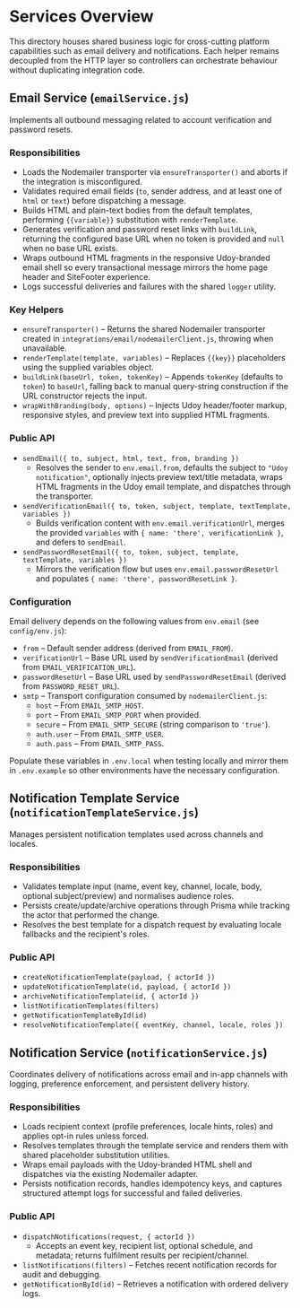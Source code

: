 # Services Overview

This directory houses shared business logic for cross-cutting platform
capabilities such as email delivery and notifications. Each helper remains
decoupled from the HTTP layer so controllers can orchestrate behaviour without
duplicating integration code.

## Email Service (`emailService.js`)

Implements all outbound messaging related to account verification and password resets.

### Responsibilities

- Loads the Nodemailer transporter via `ensureTransporter()` and aborts if the integration is misconfigured.
- Validates required email fields (`to`, sender address, and at least one of `html` or `text`) before dispatching a message.
- Builds HTML and plain-text bodies from the default templates, performing `{{variable}}` substitution with `renderTemplate`.
- Generates verification and password reset links with `buildLink`, returning the configured base URL when no token is provided and `null` when no base URL exists.
- Wraps outbound HTML fragments in the responsive Udoy-branded email shell so every transactional message mirrors the home page header and SiteFooter experience.
- Logs successful deliveries and failures with the shared `logger` utility.

### Key Helpers

- `ensureTransporter()` – Returns the shared Nodemailer transporter created in `integrations/email/nodemailerClient.js`, throwing when unavailable.
- `renderTemplate(template, variables)` – Replaces `{{key}}` placeholders using the supplied variables object.
- `buildLink(baseUrl, token, tokenKey)` – Appends `tokenKey` (defaults to `token`) to `baseUrl`, falling back to manual query-string construction if the URL constructor rejects the input.
- `wrapWithBranding(body, options)` – Injects Udoy header/footer markup, responsive styles, and preview text into supplied HTML fragments.

### Public API

- `sendEmail({ to, subject, html, text, from, branding })`
  - Resolves the sender to `env.email.from`, defaults the subject to `"Udoy notification"`, optionally injects preview text/title metadata, wraps HTML fragments in the Udoy email template, and dispatches through the transporter.
- `sendVerificationEmail({ to, token, subject, template, textTemplate, variables })`
  - Builds verification content with `env.email.verificationUrl`, merges the provided `variables` with `{ name: 'there', verificationLink }`, and defers to `sendEmail`.
- `sendPasswordResetEmail({ to, token, subject, template, textTemplate, variables })`
  - Mirrors the verification flow but uses `env.email.passwordResetUrl` and populates `{ name: 'there', passwordResetLink }`.

### Configuration

Email delivery depends on the following values from `env.email` (see `config/env.js`):

- `from` – Default sender address (derived from `EMAIL_FROM`).
- `verificationUrl` – Base URL used by `sendVerificationEmail` (derived from `EMAIL_VERIFICATION_URL`).
- `passwordResetUrl` – Base URL used by `sendPasswordResetEmail` (derived from `PASSWORD_RESET_URL`).
- `smtp` – Transport configuration consumed by `nodemailerClient.js`:
  - `host` – From `EMAIL_SMTP_HOST`.
  - `port` – From `EMAIL_SMTP_PORT` when provided.
  - `secure` – From `EMAIL_SMTP_SECURE` (string comparison to `'true'`).
  - `auth.user` – From `EMAIL_SMTP_USER`.
  - `auth.pass` – From `EMAIL_SMTP_PASS`.

Populate these variables in `.env.local` when testing locally and mirror them in `.env.example` so other environments have the necessary configuration.

## Notification Template Service (`notificationTemplateService.js`)

Manages persistent notification templates used across channels and locales.

### Responsibilities

- Validates template input (name, event key, channel, locale, body, optional
  subject/preview) and normalises audience roles.
- Persists create/update/archive operations through Prisma while tracking the
  actor that performed the change.
- Resolves the best template for a dispatch request by evaluating locale
  fallbacks and the recipient's roles.

### Public API

- `createNotificationTemplate(payload, { actorId })`
- `updateNotificationTemplate(id, payload, { actorId })`
- `archiveNotificationTemplate(id, { actorId })`
- `listNotificationTemplates(filters)`
- `getNotificationTemplateById(id)`
- `resolveNotificationTemplate({ eventKey, channel, locale, roles })`

## Notification Service (`notificationService.js`)

Coordinates delivery of notifications across email and in-app channels with
logging, preference enforcement, and persistent delivery history.

### Responsibilities

- Loads recipient context (profile preferences, locale hints, roles) and applies
  opt-in rules unless forced.
- Resolves templates through the template service and renders them with shared
  placeholder substitution utilities.
- Wraps email payloads with the Udoy-branded HTML shell and dispatches via the
  existing Nodemailer adapter.
- Persists notification records, handles idempotency keys, and captures
  structured attempt logs for successful and failed deliveries.

### Public API

- `dispatchNotifications(request, { actorId })`
  - Accepts an event key, recipient list, optional schedule, and metadata; returns
    fulfilment results per recipient/channel.
- `listNotifications(filters)` – Fetches recent notification records for audit
  and debugging.
- `getNotificationById(id)` – Retrieves a notification with ordered delivery
  logs.
